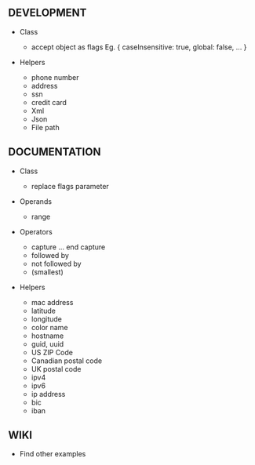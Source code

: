## DEVELOPMENT

- Class
	- accept object as flags Eg. {
			caseInsensitive: true,
			global: false,
			...
		}

- Helpers
	- phone number
	- address
	- ssn
	- credit card
	- Xml
	- Json
	- File path

## DOCUMENTATION

- Class
	- replace flags parameter

- Operands
	- range

- Operators
	- capture ... end capture
	- followed by
	- not followed by
	- (smallest)

- Helpers
	- mac address
	- latitude
	- longitude
	- color name
	- hostname
	- guid, uuid
	- US ZIP Code
	- Canadian postal code
	- UK postal code
	- ipv4
	- ipv6
	- ip address
	- bic
	- iban

## WIKI

- Find other examples